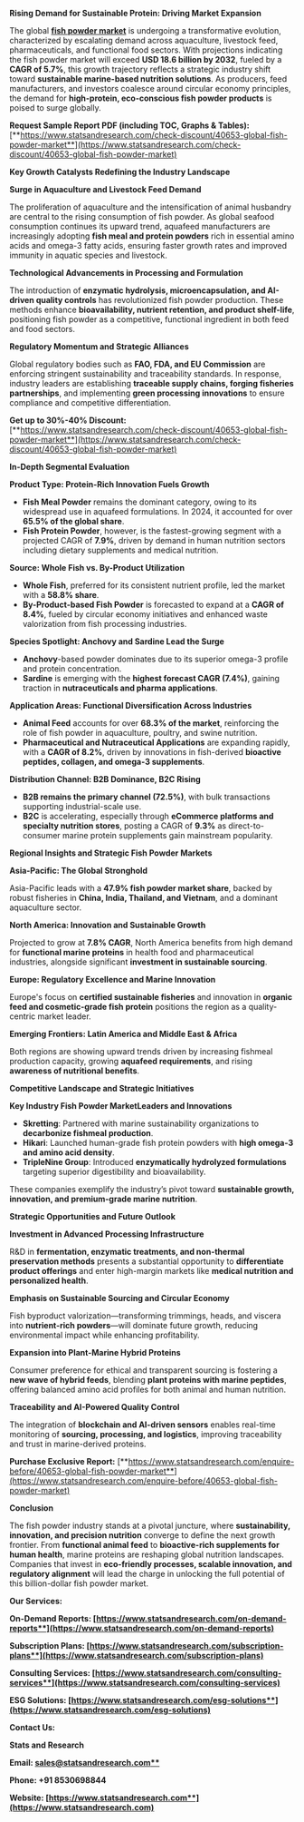 ﻿**Rising Demand for Sustainable Protein: Driving Market Expansion**

The global [**fish powder market**](https://www.statsandresearch.com/report/40653-global-fish-powder-market) is undergoing a transformative evolution, characterized by escalating demand across aquaculture, livestock feed, pharmaceuticals, and functional food sectors. With projections indicating the fish powder market will exceed **USD 18.6 billion by 2032**, fueled by a **CAGR of 5.7%**, this growth trajectory reflects a strategic industry shift toward **sustainable marine-based nutrition solutions**. As producers, feed manufacturers, and investors coalesce around circular economy principles, the demand for **high-protein, eco-conscious fish powder products** is poised to surge globally.

**Request Sample Report PDF (including TOC, Graphs & Tables):** [**https://www.statsandresearch.com/check-discount/40653-global-fish-powder-market**](https://www.statsandresearch.com/check-discount/40653-global-fish-powder-market)

**Key Growth Catalysts Redefining the Industry Landscape**

**Surge in Aquaculture and Livestock Feed Demand**

The proliferation of aquaculture and the intensification of animal husbandry are central to the rising consumption of fish powder. As global seafood consumption continues its upward trend, aquafeed manufacturers are increasingly adopting **fish meal and protein powders** rich in essential amino acids and omega-3 fatty acids, ensuring faster growth rates and improved immunity in aquatic species and livestock.

**Technological Advancements in Processing and Formulation**

The introduction of **enzymatic hydrolysis, microencapsulation, and AI-driven quality controls** has revolutionized fish powder production. These methods enhance **bioavailability, nutrient retention, and product shelf-life**, positioning fish powder as a competitive, functional ingredient in both feed and food sectors.

**Regulatory Momentum and Strategic Alliances**

Global regulatory bodies such as **FAO, FDA, and EU Commission** are enforcing stringent sustainability and traceability standards. In response, industry leaders are establishing **traceable supply chains, forging fisheries partnerships**, and implementing **green processing innovations** to ensure compliance and competitive differentiation.

**Get up to 30%-40% Discount:** [**https://www.statsandresearch.com/check-discount/40653-global-fish-powder-market**](https://www.statsandresearch.com/check-discount/40653-global-fish-powder-market)

**In-Depth Segmental Evaluation**

**Product Type: Protein-Rich Innovation Fuels Growth**

- **Fish Meal Powder** remains the dominant category, owing to its widespread use in aquafeed formulations. In 2024, it accounted for over **65.5% of the global share**.
- **Fish Protein Powder**, however, is the fastest-growing segment with a projected CAGR of **7.9%**, driven by demand in human nutrition sectors including dietary supplements and medical nutrition.

**Source: Whole Fish vs. By-Product Utilization**

- **Whole Fish**, preferred for its consistent nutrient profile, led the market with a **58.8% share**.
- **By-Product-based Fish Powder** is forecasted to expand at a **CAGR of 8.4%**, fueled by circular economy initiatives and enhanced waste valorization from fish processing industries.

**Species Spotlight: Anchovy and Sardine Lead the Surge**

- **Anchovy**-based powder dominates due to its superior omega-3 profile and protein concentration.
- **Sardine** is emerging with the **highest forecast CAGR (7.4%)**, gaining traction in **nutraceuticals and pharma applications**.

**Application Areas: Functional Diversification Across Industries**

- **Animal Feed** accounts for over **68.3% of the market**, reinforcing the role of fish powder in aquaculture, poultry, and swine nutrition.
- **Pharmaceutical and Nutraceutical Applications** are expanding rapidly, with a **CAGR of 8.2%**, driven by innovations in fish-derived **bioactive peptides, collagen, and omega-3 supplements**.

**Distribution Channel: B2B Dominance, B2C Rising**

- **B2B remains the primary channel (72.5%)**, with bulk transactions supporting industrial-scale use.
- **B2C** is accelerating, especially through **eCommerce platforms and specialty nutrition stores**, posting a CAGR of **9.3%** as direct-to-consumer marine protein supplements gain mainstream popularity.

**Regional Insights and Strategic Fish Powder Markets**

**Asia-Pacific: The Global Stronghold**

Asia-Pacific leads with a **47.9% fish powder market share**, backed by robust fisheries in **China, India, Thailand, and Vietnam**, and a dominant aquaculture sector.

**North America: Innovation and Sustainable Growth**

Projected to grow at **7.8% CAGR**, North America benefits from high demand for **functional marine proteins** in health food and pharmaceutical industries, alongside significant **investment in sustainable sourcing**.

**Europe: Regulatory Excellence and Marine Innovation**

Europe's focus on **certified sustainable fisheries** and innovation in **organic feed and cosmetic-grade fish protein** positions the region as a quality-centric market leader.

**Emerging Frontiers: Latin America and Middle East & Africa**

Both regions are showing upward trends driven by increasing fishmeal production capacity, growing **aquafeed requirements**, and rising **awareness of nutritional benefits**.

**Competitive Landscape and Strategic Initiatives**

**Key Industry Fish Powder MarketLeaders and Innovations**

- **Skretting**: Partnered with marine sustainability organizations to **decarbonize fishmeal production**.
- **Hikari**: Launched human-grade fish protein powders with **high omega-3 and amino acid density**.
- **TripleNine Group**: Introduced **enzymatically hydrolyzed formulations** targeting superior digestibility and bioavailability.

These companies exemplify the industry’s pivot toward **sustainable growth, innovation, and premium-grade marine nutrition**.

**Strategic Opportunities and Future Outlook**

**Investment in Advanced Processing Infrastructure**

R&D in **fermentation, enzymatic treatments, and non-thermal preservation methods** presents a substantial opportunity to **differentiate product offerings** and enter high-margin markets like **medical nutrition and personalized health**.

**Emphasis on Sustainable Sourcing and Circular Economy**

Fish byproduct valorization—transforming trimmings, heads, and viscera into **nutrient-rich powders**—will dominate future growth, reducing environmental impact while enhancing profitability.

**Expansion into Plant-Marine Hybrid Proteins**

Consumer preference for ethical and transparent sourcing is fostering a **new wave of hybrid feeds**, blending **plant proteins with marine peptides**, offering balanced amino acid profiles for both animal and human nutrition.

**Traceability and AI-Powered Quality Control**

The integration of **blockchain and AI-driven sensors** enables real-time monitoring of **sourcing, processing, and logistics**, improving traceability and trust in marine-derived proteins.

**Purchase Exclusive Report:** [**https://www.statsandresearch.com/enquire-before/40653-global-fish-powder-market**](https://www.statsandresearch.com/enquire-before/40653-global-fish-powder-market)

**Conclusion**

The fish powder industry stands at a pivotal juncture, where **sustainability, innovation, and precision nutrition** converge to define the next growth frontier. From **functional animal feed** to **bioactive-rich supplements for human health**, marine proteins are reshaping global nutrition landscapes. Companies that invest in **eco-friendly processes, scalable innovation, and regulatory alignment** will lead the charge in unlocking the full potential of this billion-dollar fish powder market.

**Our Services:**

**On-Demand Reports: [https://www.statsandresearch.com/on-demand-reports**](https://www.statsandresearch.com/on-demand-reports)**

**Subscription Plans: [https://www.statsandresearch.com/subscription-plans**](https://www.statsandresearch.com/subscription-plans)**

**Consulting Services: [https://www.statsandresearch.com/consulting-services**](https://www.statsandresearch.com/consulting-services)**

**ESG Solutions: [https://www.statsandresearch.com/esg-solutions**](https://www.statsandresearch.com/esg-solutions)**

**Contact Us:**

**Stats and Research**

**Email: [sales@statsandresearch.com**](mailto:sales@statsandresearch.com)**

**Phone: +91 8530698844**

**Website: [https://www.statsandresearch.com**](https://www.statsandresearch.com)**
